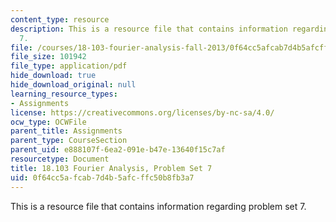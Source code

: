 ```yaml
---
content_type: resource
description: This is a resource file that contains information regarding problem set
  7.
file: /courses/18-103-fourier-analysis-fall-2013/0f64cc5afcab7d4b5afcffc50b8fb3a7_MIT18_103F13_pset7.pdf
file_size: 101942
file_type: application/pdf
hide_download: true
hide_download_original: null
learning_resource_types:
- Assignments
license: https://creativecommons.org/licenses/by-nc-sa/4.0/
ocw_type: OCWFile
parent_title: Assignments
parent_type: CourseSection
parent_uid: e888107f-6ea2-091e-b47e-13640f15c7af
resourcetype: Document
title: 18.103 Fourier Analysis, Problem Set 7
uid: 0f64cc5a-fcab-7d4b-5afc-ffc50b8fb3a7
---
```

This is a resource file that contains information regarding problem set 7.